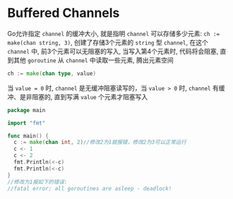 # Buffered Channels

Go允许指定 `channel` 的缓冲大小, 就是指明 `channel` 可以存储多少元素: `ch := make(chan string, 3)`, 创建了存储3个元素的 `string` 型 `channel`, 在这个 `channel` 中, 前3个元素可以无阻塞的写入, 当写入第4个元素时, 代码将会阻塞, 直到其他 `goroutine` 从 `channel` 中读取一些元素, 腾出元素空间
``` Go
ch := make(chan type, value)
```

当 `value = 0` 时, `channel` 是无缓冲阻塞读写的，当 `value > 0` 时, `channel` 有缓冲、是非阻塞的, 直到写满 `value` 个元素才阻塞写入

``` Go
package main

import "fmt"

func main() {
  c := make(chan int, 2)//修改2为1就报错，修改2为3可以正常运行
  c <- 1
  c <- 2
  fmt.Println(<-c)
  fmt.Println(<-c)
}
//修改为1报如下的错误:
//fatal error: all goroutines are asleep - deadlock!
```